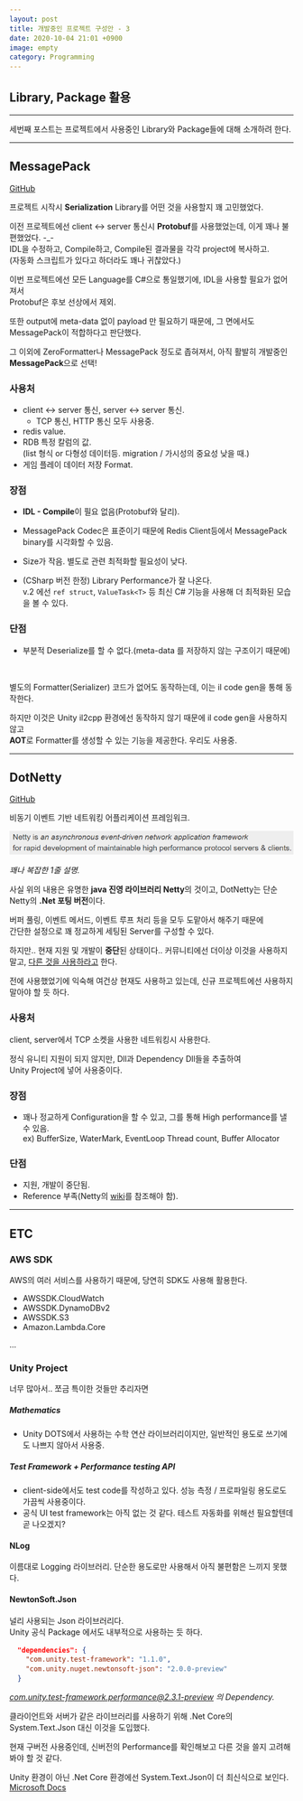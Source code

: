 ```yaml
---
layout: post
title: 개발중인 프로젝트 구성안 - 3
date: 2020-10-04 21:01 +0900
image: empty
category: Programming
---
```


## Library, Package 활용

---

세번째 포스트는 프로젝트에서 사용중인 Library와 Package들에 대해 소개하려 한다.

---

## MessagePack
[GitHub](https://github.com/neuecc/MessagePack-CSharp)

프로젝트 시작시 **Serialization** Library를 어떤 것을 사용할지 꽤 고민했었다.  

이전 프로젝트에선 client <-> server 통신시 **Protobuf**를 사용했었는데, 이게 꽤나 불편했었다. -_-  
IDL을 수정하고, Compile하고, Compile된 결과물을 각각 project에 복사하고.  
(자동화 스크립트가 있다고 하더라도 꽤나 귀찮았다.)

이번 프로젝트에선 모든 Language를 C#으로 통일했기에, IDL을 사용할 필요가 없어져서  
Protobuf은 후보 선상에서 제외.

또한 output에 meta-data 없이 payload 만 필요하기 때문에, 그 면에서도 MessagePack이 적합하다고 판단했다.

그 이외에 ZeroFormatter나 MessagePack 정도로 좁혀져서, 아직 활발히 개발중인
**MessagePack**으로 선택!

### 사용처
* client <-> server 통신, server <-> server 통신.  
    * TCP 통신, HTTP 통신 모두 사용중.
* redis value.   
* RDB 특정 칼럼의 값.  
(list 형식 or 다형성 데이터등. migration / 가시성의 중요성 낮을 때.)
* 게임 플레이 데이터 저장 Format.

### 장점
* **IDL - Compile**이 필요 없음(Protobuf와 달리).  

* MessagePack Codec은 표준이기 때문에 Redis Client등에서 MessagePack binary를 시각화할 수 있음.

* Size가 작음. 별도로 관련 최적화할 필요성이 낮다.

* (CSharp 버전 한정) Library Performance가 잘 나온다.  
v.2 에선 ```ref struct```, ```ValueTask<T>``` 등 최신 C# 기능을 사용해 더 최적화된 모습을 볼 수 있다.


### 단점

* 부분적 Deserialize를 할 수 없다.(meta-data 를 저장하지 않는 구조이기 때문에)  

<br>

별도의 Formatter(Serializer) 코드가 없어도 동작하는데, 이는 il code gen을 통해 동작한다.

하지만 이것은 Unity il2cpp 환경에선 동작하지 않기 때문에 il code gen을 사용하지 않고  
**AOT**로 Formatter를 생성할 수 있는 기능을 제공한다. 우리도 사용중.

---
## DotNetty
[GitHub](https://github.com/Azure/DotNetty)

비동기 이벤트 기반 네트워킹 어플리케이션 프레임워크.

![설명](netty-description.png)

*꽤나 복잡한 1줄 설명.*

사실 위의 내용은 유명한 **java 진영 라이브러리 Netty**의 것이고, DotNetty는 단순 Netty의 **.Net 포팅 버전**이다.

버퍼 풀링, 이벤트 메서드, 이벤트 루프 처리 등을 모두 도맡아서 해주기 때문에  
간단한 설정으로 꽤 정교하게 세팅된 Server를 구성할 수 있다.

하지만.. 현재 지원 및 개발이 **중단**된 상태이다..
커뮤니티에선 더이상 이것을 사용하지 말고, [다른 것을 사용하라고](https://github.com/Azure/DotNetty/issues/532) 한다.

전에 사용했었기에 익숙해 여건상 현재도 사용하고 있는데, 신규 프로젝트에선 사용하지 말아야 할 듯 하다.


### 사용처
client, server에서 TCP 소켓을 사용한 네트워킹시 사용한다.

정식 유니티 지원이 되지 않지만, Dll과 Dependency Dll들을 추출하여  
Unity Project에 넣어 사용중이다.

### 장점

* 꽤나 정교하게 Configuration을 할 수 있고, 그를 통해 High performance를 낼 수 있음.  
ex) BufferSize, WaterMark, EventLoop Thread count, Buffer Allocator

### 단점

* 지원, 개발이 중단됨.
* Reference 부족(Netty의 [wiki](https://netty.io/wiki/)를 참조해야 함).

---

## ETC

### AWS SDK

AWS의 여러 서비스를 사용하기 때문에, 당연히 SDK도 사용해 활용한다.

* AWSSDK.CloudWatch
* AWSSDK.DynamoDBv2
* AWSSDK.S3
* Amazon.Lambda.Core

...

### Unity Project

너무 많아서.. 쪼금 특이한 것들만 추리자면
##### Mathematics
* Unity DOTS에서 사용하는 수학 연산 라이브러리이지만, 일반적인 용도로 쓰기에도 나쁘지 않아서 사용중.

##### Test Framework + Performance testing API
* client-side에서도 test code를 작성하고 있다. 성능 측정 / 프로파일링 용도로도 가끔씩 사용중이다.
* 공식 UI test framework는 아직 없는 것 같다. 테스트 자동화를 위해선 필요할텐데 곧 나오겠지?

#### NLog
이름대로 Logging 라이브러리. 단순한 용도로만 사용해서 아직 불편함은 느끼지 못했다.

#### NewtonSoft.Json

널리 사용되는 Json 라이브러리다.  
Unity 공식 Package 에서도 내부적으로 사용하는 듯 하다.

```json
  "dependencies": {
    "com.unity.test-framework": "1.1.0",
    "com.unity.nuget.newtonsoft-json": "2.0.0-preview"
  }
```

*com.unity.test-framework.performance@2.3.1-preview 의 Dependency.*

클라이언트와 서버가 같은 라이브러리를 사용하기 위해 .Net Core의 System.Text.Json 대신 이것을 도입했다.

현재 구버전 사용중인데, 신버전의 Performance를 확인해보고 다른 것을 쓸지 고려해봐야 할 것 같다.

Unity 환경이 아닌 .Net Core 환경에선 System.Text.Json이 더 최신식으로 보인다. [Microsoft Docs](https://docs.microsoft.com/ko-kr/dotnet/standard/serialization/system-text-json-migrate-from-newtonsoft-how-to)
